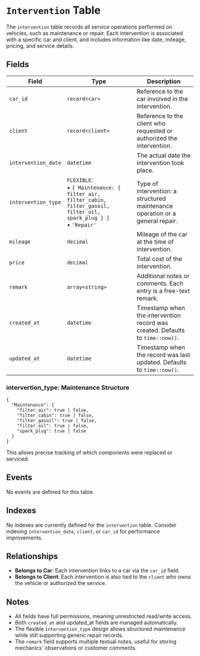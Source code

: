 # `Intervention` Table

The `intervention` table records all service operations performed on vehicles, such as maintenance or repair.
Each intervention is associated with a specific car and client, and includes information like date, mileage, pricing, and service details.

## Fields

| Field               | Type                                                                                                                    | Description                                                                    |
| ------------------- | ----------------------------------------------------------------------------------------------------------------------- | ------------------------------------------------------------------------------ |
| `car_id`            | `record<car>`                                                                                                           | Reference to the car involved in the intervention.                             |
| `client`            | `record<client>`                                                                                                        | Reference to the client who requested or authorized the intervention.          |
| `intervention_date` | `datetime`                                                                                                              | The actual date the intervention took place.                                   |
| `intervention_type` | `FLEXIBLE`:<br>• `{ Maintenance: { filter_air, filter_cabin, filter_gasoil, filter_oil, spark_plug } }`<br>• `'Repair'` | Type of intervention: a structured maintenance operation or a general repair.  |
| `mileage`           | `decimal`                                                                                                               | Mileage of the car at the time of intervention.                                |
| `price`             | `decimal`                                                                                                               | Total cost of the intervention.                                                |
| `remark`            | `array<string>`                                                                                                         | Additional notes or comments. Each entry is a free-text remark.                |
| `created_at`        | `datetime`                                                                                                              | Timestamp when the intervention record was created. Defaults to `time::now()`. |
| `updated_at`        | `datetime`                                                                                                              | Timestamp when the record was last updated. Defaults to `time::now()`.         |


### intervertion_type: Maintenance Structure

```
{
  "Maintenance": {
    "filter_air": true | false,
    "filter_cabin": true | false,
    "filter_gasoil": true | false,
    "filter_oil": true | false,
    "spark_plug": true | false
  }
}
```
This allows precise tracking of which components were replaced or serviced.

## Events

No events are defined for this table.

## Indexes

No indexes are currently defined for the `intervention` table.
Consider indexing `intervention_date`, `client`, or `car_id` for performance improvements.

## Relationships

- **Belongs to Car**: Each intervention links to a car via the `car_id` field.
- **Belongs to Client**: Each intervention is also tied to the `client` who owns the vehicle or authorized the service.

## Notes
- All fields have full permissions, meaning unrestricted read/write access.
- Both `created_at` and updated_at fields are managed automatically.
- The flexible `intervention_type` design allows structured maintenance while still supporting generic repair records.
- The `remark` field supports multiple textual notes, useful for storing mechanics' observations or customer comments.
